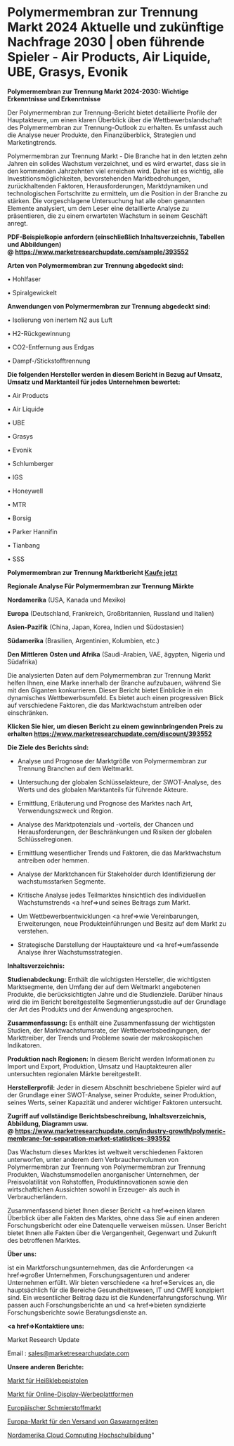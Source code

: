 # Polymermembran zur Trennung Markt 2024 Aktuelle und zukünftige Nachfrage 2030 | oben führende Spieler - Air Products, Air Liquide, UBE, Grasys, Evonik

<strong>Polymermembran zur Trennung Markt 2024-2030: Wichtige Erkenntnisse und Erkenntnisse</strong>

Der Polymermembran zur Trennung-Bericht bietet detaillierte Profile der Hauptakteure, um einen klaren Überblick über die Wettbewerbslandschaft des Polymermembran zur Trennung-Outlook zu erhalten. Es umfasst auch die Analyse neuer Produkte, den Finanzüberblick, Strategien und Marketingtrends.

Polymermembran zur Trennung Markt - Die Branche hat in den letzten zehn Jahren ein solides Wachstum verzeichnet, und es wird erwartet, dass sie in den kommenden Jahrzehnten viel erreichen wird. Daher ist es wichtig, alle Investitionsmöglichkeiten, bevorstehenden Marktbedrohungen, zurückhaltenden Faktoren, Herausforderungen, Marktdynamiken und technologischen Fortschritte zu ermitteln, um die Position in der Branche zu stärken. Die vorgeschlagene Untersuchung hat alle oben genannten Elemente analysiert, um dem Leser eine detaillierte Analyse zu präsentieren, die zu einem erwarteten Wachstum in seinem Geschäft anregt.

<strong><b>PDF-Beispielkopie anfordern (einschließlich Inhaltsverzeichnis, Tabellen und Abbildungen) @ </b></strong><strong><a href=https://www.marketresearchupdate.com/sample/393552><strong>https://www.marketresearchupdate.com/sample/393552</u></a></strong></strong>

<strong>Arten von Polymermembran zur Trennung abgedeckt sind:</strong>

• Hohlfaser

• Spiralgewickelt

<strong>Anwendungen von Polymermembran zur Trennung abgedeckt sind:</strong>

• Isolierung von inertem N2 aus Luft

• H2-Rückgewinnung

• CO2-Entfernung aus Erdgas

• Dampf-/Stickstofftrennung

<strong>Die folgenden Hersteller werden in diesem Bericht in Bezug auf Umsatz, Umsatz und Marktanteil für jedes Unternehmen bewertet:</strong>

• Air Products

• Air Liquide

• UBE

• Grasys

• Evonik

• Schlumberger

• IGS

• Honeywell

• MTR

• Borsig

• Parker Hannifin

• Tianbang

• SSS

<strong>Polymermembran zur Trennung Marktbericht <a href=https://www.marketresearchupdate.com/buynow/393552>Kaufe jetzt</a></strong>

<strong>Regionale Analyse Für Polymermembran zur Trennung Märkte</strong>

<strong>Nordamerika</strong> (USA, Kanada und Mexiko)

<strong>Europa</strong> (Deutschland, Frankreich, Großbritannien, Russland und Italien)

<strong>Asien-Pazifik</strong> (China, Japan, Korea, Indien und Südostasien)

<strong>Südamerika</strong> (Brasilien, Argentinien, Kolumbien, etc.)

<strong>Den Mittleren</strong> <strong>Osten und Afrika</strong> (Saudi-Arabien, VAE, ägypten, Nigeria und Südafrika)

Die analysierten Daten auf dem Polymermembran zur Trennung Markt helfen Ihnen, eine Marke innerhalb der Branche aufzubauen, während Sie mit den Giganten konkurrieren. Dieser Bericht bietet Einblicke in ein dynamisches Wettbewerbsumfeld. Es bietet auch einen progressiven Blick auf verschiedene Faktoren, die das Marktwachstum antreiben oder einschränken.

<strong>Klicken Sie hier, um diesen Bericht zu einem gewinnbringenden Preis zu erhalten
</strong><strong><a href=https://www.marketresearchupdate.com/discount/393552>https://www.marketresearchupdate.com/discount/393552</b></u></strong></a>

<strong>Die Ziele des Berichts sind:</strong>

- Analyse und Prognose der Marktgröße von Polymermembran zur Trennung Branchen auf dem Weltmarkt.

- Untersuchung der globalen Schlüsselakteure, der SWOT-Analyse, des Werts und des globalen Marktanteils für führende Akteure.

- Ermittlung, Erläuterung und Prognose des Marktes nach Art, Verwendungszweck und Region.

- Analyse des Marktpotenzials und -vorteils, der Chancen und Herausforderungen, der Beschränkungen und Risiken der globalen Schlüsselregionen.

- Ermittlung wesentlicher Trends und Faktoren, die das Marktwachstum antreiben oder hemmen.

- Analyse der Marktchancen für Stakeholder durch Identifizierung der wachstumsstarken Segmente.

- Kritische Analyse jedes Teilmarktes hinsichtlich des individuellen Wachstumstrends <a href=>und</a> seines Beitrags zum Markt.

- Um Wettbewerbsentwicklungen <a href=>wie</a> Vereinbarungen, Erweiterungen, neue Produkteinführungen und Besitz auf dem Markt zu verstehen.

- Strategische Darstellung der Hauptakteure und <a href=>umfas</a>sende Analyse ihrer Wachstumsstrategien.

<strong>Inhaltsverzeichnis:</strong>

<strong>Studienabdeckung:</strong> Enthält die wichtigsten Hersteller, die wichtigsten Marktsegmente, den Umfang der auf dem Weltmarkt angebotenen Produkte, die berücksichtigten Jahre und die Studienziele. Darüber hinaus wird die im Bericht bereitgestellte Segmentierungsstudie auf der Grundlage der Art des Produkts und der Anwendung angesprochen.

<strong>Zusammenfassung:</strong> Es enthält eine Zusammenfassung der wichtigsten Studien, der Marktwachstumsrate, der Wettbewerbsbedingungen, der Markttreiber, der Trends und Probleme sowie der makroskopischen Indikatoren.

<strong>Produktion nach Regionen:</strong> In diesem Bericht werden Informationen zu Import und Export, Produktion, Umsatz und Hauptakteuren aller untersuchten regionalen Märkte bereitgestellt.

<strong>Herstellerprofil:</strong> Jeder in diesem Abschnitt beschriebene Spieler wird auf der Grundlage einer SWOT-Analyse, seiner Produkte, seiner Produktion, seines Werts, seiner Kapazität und anderer wichtiger Faktoren untersucht.

<strong><b>Zugriff auf vollständige Berichtsbeschreibung, Inhaltsverzeichnis, Abbildung, Diagramm usw. @ </b></strong><strong><a href=https://www.marketresearchupdate.com/industry-growth/polymeric-membrane-for-separation-market-statistices-393552>https://www.marketresearchupdate.com/industry-growth/polymeric-membrane-for-separation-market-statistices-393552</a></strong>

Das Wachstum dieses Marktes ist weltweit verschiedenen Faktoren unterworfen, unter anderem dem Verbrauchervolumen von Polymermembran zur Trennung von Polymermembran zur Trennung Produkten, Wachstumsmodellen anorganischer Unternehmen, der Preisvolatilität von Rohstoffen, Produktinnovationen sowie den wirtschaftlichen Aussichten sowohl in Erzeuger- als auch in Verbraucherländern.

Zusammenfassend bietet Ihnen dieser Bericht <a href=>einen</a> klaren Überblick über alle Fakten des Marktes, ohne dass Sie auf einen anderen Forschungsbericht oder eine Datenquelle verweisen müssen. Unser Bericht bietet Ihnen alle Fakten über die Vergangenheit, Gegenwart und Zukunft des betroffenen Marktes.

<strong>Über uns:</strong>

 ist ein Marktforschungsunternehmen, das die Anforderungen <a href=>großer</a> Unternehmen, Forschungsagenturen und anderer Unternehmen erfüllt. Wir bieten verschiedene <a href=>Services</a> an, die hauptsächlich für die Bereiche Gesundheitswesen, IT und CMFE konzipiert sind. Ein wesentlicher Beitrag dazu ist die Kundenerfahrungsforschung. Wir passen auch Forschungsberichte an und <a href=>bieten</a> syndizierte Forschungsberichte sowie Beratungsdienste an.

<strong><a href=>Kontaktiere uns:</a></strong>

Market Research Update

Email : sales@marketresearchupdate.com

<strong>Unsere anderen Berichte:</strong>

<a href=https://www.linkedin.com/pulse/hot-melt-glue-guns-market-2023-2029-in-depth-report-key>Markt für Heißklebepistolen</a>

<a href=https://www.linkedin.com/pulse/online-display-advertising-platforms-market-size-emerging>Markt für Online-Display-Werbeplattformen</a>

<a href=https://www.linkedin.com/pulse/europe-lubricants-market-size-exclusive-report-latest>Europäischer Schmierstoffmarkt</a>

<a href=https://www.linkedin.com/pulse/europe-gas-detectors-shipping-market-2023-manufacturers>Europa-Markt für den Versand von Gaswarngeräten</a>

<a href=https://www.linkedin.com/pulse/north-america-cloud-computing-higher-education>Nordamerika Cloud Computing Hochschulbildung</a>"
